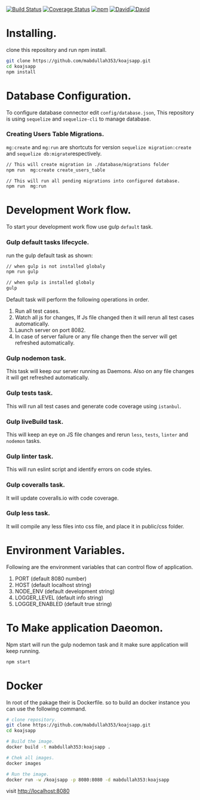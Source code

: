 [![Build Status](https://travis-ci.org/mabdullah353/koajsapp.svg?branch=master)](https://travis-ci.org/mabdullah353/koajsapp) 
[![Coverage Status](https://coveralls.io/repos/github/mabdullah353/koajsapp/badge.svg?branch=master)](https://coveralls.io/github/mabdullah353/koajsapp?branch=master) [![npm](https://img.shields.io/npm/v/npm.svg)]() [![David](https://img.shields.io/david/expressjs/express.svg)]()[![David](https://img.shields.io/david/dev/expressjs/express.svg)]()

# Installing.

clone this repository and run npm install.

```bash
git clone https://github.com/mabdullah353/koajsapp.git
cd koajsapp
npm install
```

# Database Configuration.

To configure database connector edit `config/database.json`, This repository is using `sequelize` and `sequelize-cli`
to manage database.

### Creating Users Table Migrations.

`mg:create` and `mg:run` are shortcuts for version `sequelize migration:create` and `sequelize db:migrate`respectively.

```bash
// This will create migration in ./database/migrations folder
npm run  mg:create create_users_table

// This will run all pending migrations into configured database.
npm run  mg:run
```

# Development Work flow.

To start your development work flow use gulp `default` task.

### Gulp **default** tasks lifecycle.

run the gulp default task as shown:

```bash
// when gulp is not installed globaly
npm run gulp

// when gulp is installed globaly
gulp
```

Default task will perform the following operations in order.

1. Run all test cases.
2. Watch all js for changes, If Js file changed then it will rerun all test cases automatically.
3. Launch server on port 8082.
4. In case of server failure or any file change then the server will get refreshed automatically.

### Gulp **nodemon** task.

This task will keep our server running as Daemons. Also on any file changes it will get refreshed automatically.

### Gulp **tests** task.

This will run all test cases and generate code coverage using `istanbul`.

### Gulp **liveBuild** task.

This will keep an eye on JS file changes and rerun `less`, `tests`, `linter` and `nodemon` tasks.

### Gulp **linter** task.

This will run eslint script and identify errors on code styles.

### Gulp **coveralls** task.

It will update coveralls.io with code coverage.

### Gulp **less** task.

It will compile any less files into css file, and place it in public/css folder.

# Environment Variables.

Following are the environment variables that can control flow of application.

1. PORT (default 8080 number)
2. HOST (default localhost string)
3. NODE_ENV (default development string)
4. LOGGER_LEVEL (default info string)
5. LOGGER_ENABLED (default true string)

# To Make application Daeomon.

Npm start will run the gulp nodemon task and it make sure application will keep running.

```bash
npm start
```

# Docker

In root of the pakage their is Dockerfile. so to build an docker instance you can use the following command.

```bash
# clone repository.
git clone https://github.com/mabdullah353/koajsapp.git
cd koajsapp

# Build the image.
docker build -t mabdullah353:koajsapp .

# Chek all images.
docker images

# Run the image.
docker run -w /koajsapp -p 8080:8080 -d mabdullah353:koajsapp
```

visit [http://localhost:8080](http://localhost:8080)
